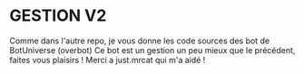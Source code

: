 # GESTION V2 
Comme dans l'autre repo, je vous donne les code sources des bot de BotUniverse (overbot) 
Ce bot est un gestion un peu mieux que le précédent, faites vous plaisirs ! Merci a just.mrcat qui m'a aidé !
